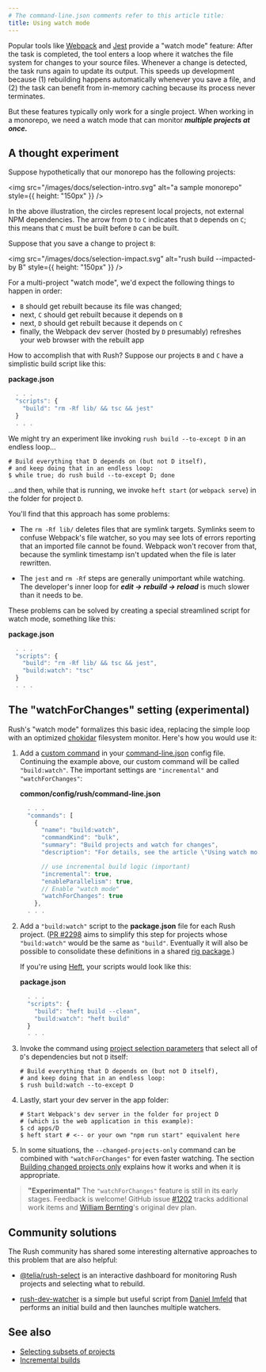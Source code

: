 ```yaml
---
# The command-line.json comments refer to this article title:
title: Using watch mode
---
```


Popular tools like [Webpack](https://webpack.js.org/configuration/watch/) and [Jest](https://jestjs.io/docs/cli)
provide a "watch mode" feature: After the task is completed, the tool enters a loop where it watches the file system
for changes to your source files. Whenever a change is detected, the task runs again to update its output.
This speeds up development because (1) rebuilding happens automatically whenever you save a file, and (2) the task
can benefit from in-memory caching because its process never terminates.

But these features typically only work for a single project. When working in a monorepo, we need a watch mode
that can monitor **_multiple projects at once._**

## A thought experiment

Suppose hypothetically that our monorepo has the following projects:

<img src="/images/docs/selection-intro.svg" alt="a sample monorepo" style={{ height: "150px" }} />

In the above illustration, the circles represent local projects, not external NPM dependencies.
The arrow from `D` to `C` indicates that `D` depends on `C`; this means that `C` must be built before
`D` can be built.

Suppose that you save a change to project `B`:

<img src="/images/docs/selection-impact.svg" alt="rush build --impacted-by B" style={{ height: "150px" }} />

For a multi-project "watch mode", we'd expect the following things to happen in order:

- `B` should get rebuilt because its file was changed;
- next, `C` should get rebuilt because it depends on `B`
- next, `D` should get rebuilt because it depends on `C`
- finally, the Webpack dev server (hosted by `D` presumably) refreshes your web browser with the rebuilt app

How to accomplish that with Rush? Suppose our projects `B` and `C` have a simplistic build script like this:

**package.json**

```js
  . . .
  "scripts": {
    "build": "rm -Rf lib/ && tsc && jest"
  }
  . . .
```

We might try an experiment like invoking `rush build --to-except D` in an endless loop...

```shell
# Build everything that D depends on (but not D itself),
# and keep doing that in an endless loop:
$ while true; do rush build --to-except D; done
```

...and then, while that is running, we invoke `heft start` (or `webpack serve`) in the folder for project `D`.

You'll find that this approach has some problems:

- The `rm -Rf lib/` deletes files that are symlink targets. Symlinks seem to confuse Webpack's file watcher, so
  you may see lots of errors reporting that an imported file cannot be found. Webpack won't recover from that,
  because the symlink timestamp isn't updated when the file is later rewritten.

- The `jest` and `rm -Rf` steps are generally unimportant while watching. The developer's inner loop for
  **_edit -> rebuild -> reload_** is much slower than it needs to be.

These problems can be solved by creating a special streamlined script for watch mode, something like this:

**package.json**

```js
  . . .
  "scripts": {
    "build": "rm -Rf lib/ && tsc && jest",
    "build:watch": "tsc"
  }
  . . .
```

## The "watchForChanges" setting (experimental)

Rush's "watch mode" formalizes this basic idea, replacing the simple loop with an optimized
[chokidar](https://www.npmjs.com/package/chokidar) filesystem monitor. Here's how you would use it:

1. Add a [custom command](../../maintainer/custom_commands) in
   your [command-line.json](../../configs/command-line_json) config file.
   Continuing the example above, our custom command will be called `"build:watch"`.
   The important settings are `"incremental"` and `"watchForChanges"`:

   **common/config/rush/command-line.json**

   ```js
     . . .
     "commands": [
       {
         "name": "build:watch",
         "commandKind": "bulk",
         "summary": "Build projects and watch for changes",
         "description": "For details, see the article \"Using watch mode\" on the Rush website: https://rushjs.io/",

         // use incremental build logic (important)
         "incremental": true,
         "enableParallelism": true,
         // Enable "watch mode"
         "watchForChanges": true
       },
     . . .
   ```

2. Add a `"build:watch"` script to the **package.json** file for each Rush project.
   ([PR #2298](https://github.com/microsoft/rushstack/pull/2298) aims to simplify this step
   for projects whose `"build:watch"` would be the same as `"build"`. Eventually it will also be possible
   to consolidate these definitions in a shared [rig package](https://rushstack.io/pages/heft/rig_packages/).)

   If you're using [Heft](https://rushstack.io/pages/heft/overview/), your scripts would look like this:

   **package.json**

   ```js
     . . .
     "scripts": {
       "build": "heft build --clean",
       "build:watch": "heft build"
     }
     . . .
   ```

3. Invoke the command using [project selection parameters](../../developer/selecting_subsets) that
   select all of `D`'s dependencies but not `D` itself:

   ```shell
   # Build everything that D depends on (but not D itself),
   # and keep doing that in an endless loop:
   $ rush build:watch --to-except D
   ```

4. Lastly, start your dev server in the app folder:

   ```shell
   # Start Webpack's dev server in the folder for project D
   # (which is the web application in this example):
   $ cd apps/D
   $ heft start # <-- or your own "npm run start" equivalent here
   ```

5. In some situations, the `--changed-projects-only` command can be combined
   with `"watchForChanges"` for even faster watching. The section
   [Building changed projects only](../../advanced/incremental_builds#building-changed-projects-only-unsafe)
   explains how it works and when it is appropriate.

> **"Experimental"** The `"watchForChanges"` feature is still in its early stages. Feedback is welcome!
> GitHub issue [#1202](https://github.com/microsoft/rushstack/issues/1202)
> tracks additional work items and [William Bernting](https://github.com/wbern)'s original dev plan.

## Community solutions

The Rush community has shared some interesting alternative approaches to this problem that are also
helpful:

- [@telia/rush-select](https://www.npmjs.com/package/@telia/rush-select) is an interactive dashboard
  for monitoring Rush projects and selecting what to rebuild.

- [rush-dev-watcher](https://github.com/dimfeld/rush-dev-watcher) is a simple but useful script from
  [Daniel Imfeld](https://github.com/dimfeld) that performs an initial build and then launches multiple watchers.

## See also

- [Selecting subsets of projects](../../developer/selecting_subsets)
- [Incremental builds](../../advanced/incremental_builds)
